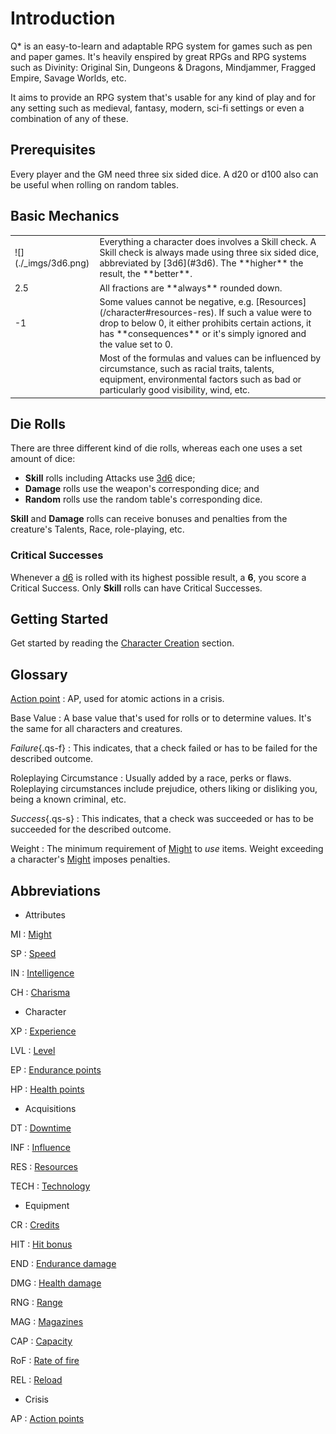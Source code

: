 # Introduction

Q* is an easy-to-learn and adaptable RPG system for games such as pen and paper
games. It's heavily enspired by great RPGs and RPG systems such as Divinity:
Original Sin, Dungeons & Dragons, Mindjammer, Fragged Empire, Savage Worlds,
etc.

It aims to provide an RPG system that's usable for any kind of play and for any
setting such as medieval, fantasy, modern, sci-fi settings or even a combination
of any of these.

## Prerequisites

Every player and the GM need three six sided dice. A d20 or d100 also can be
useful when rolling on random tables.

## Basic Mechanics

<div class="content" markdown="1">
<table>
<tbody>
<tr>
<td> ![](./_imgs/3d6.png) </td>
<td>
Everything a character does involves a Skill check. A Skill check is always made
using three six sided dice, abbreviated by [3d6](#3d6). The **higher** the
result, the **better**.
</td>
</tr>
<tr>
<td>2.5</td>
<td>All fractions are **always** rounded down.</td>
</tr>
<tr>
<td>-1</td>
<td>
Some values cannot be negative, e.g. [Resources](/character#resources-res). If
such a value were to drop to below 0, it either prohibits certain actions, it
has **consequences** or it's simply ignored and the value set to 0.
</td>
</tr>
<tr>
<td><i class="qstar-tornado"></i></td>
<td>
Most of the formulas and values can be influenced by circumstance, such as
racial traits, talents, equipment, environmental factors such as bad or
particularly good visibility, wind, etc.
</td>
</tr>
</tbody>
</table>
</div>

## Die Rolls

There are three different kind of die rolls, whereas each one uses a set amount
of dice:

* **Skill** rolls including Attacks use [3d6](#3d6) dice;
* **Damage** rolls use the weapon's corresponding dice; and
* **Random** rolls use the random table's corresponding dice.

**Skill** and **Damage** rolls can receive bonuses and penalties from the
creature's Talents, Race, role-playing, etc.

### Critical Successes

Whenever a [d6](#d6) is rolled with its highest possible result, a **6**, you
score a Critical Success. Only **Skill** rolls can have Critical Successes.

## Getting Started

Get started by reading the [Character Creation](/character/character-creation)
section.

## Glossary

[Action point](/crisis#actions)
:   AP, used for atomic actions in a crisis.

Base Value
:   A base value that's used for rolls or to determine values. It's the same for
all characters and creatures.

*Failure*{.qs-f}
:   This indicates, that a check failed or has to be failed for the described
outcome.

Roleplaying Circumstance
:   Usually added by a race, perks or flaws. Roleplaying circumstances include
prejudice, others liking or disliking you, being a known criminal, etc.

*Success*{.qs-s}
:   This indicates, that a check was succeeded or has to be succeeded for the
described outcome.

Weight
:   The minimum requirement of [Might](/character#might-mi) to *use* items.
Weight exceeding a character's [Might](/character#might-mi) imposes penalties.

## Abbreviations

<div class="dl-horizontal" markdown="1">
<div class="col-layout-start"></div>

* Attributes

MI
:   [Might](/character#might-mi)

SP
:   [Speed](/character#speed-sp)

IN
:   [Intelligence](/character#intelligence-in)

CH
:   [Charisma](/character#charisma-ch)

* Character

XP
:   [Experience](/character#experience-xp)

LVL
:   [Level](/character#level-lvl)

EP
:   [Endurance points](/character#endurance-ep)

HP
:   [Health points](/character#health-hp)

* Acquisitions

DT
:   [Downtime](/character#downtime-dt)

INF
:   [Influence](/character#influence-inf)

RES
:   [Resources](/character#resources-res)

TECH
:   [Technology](/character#technology-tech)

<div class="col-layout-end"></div>
<div class="col-layout-start"></div>

* Equipment

CR
:   [Credits](/equipment#credits)

HIT
:   [Hit bonus](/equipment/#weapons)

END
:   [Endurance damage](/equipment/#weapons)

DMG
:   [Health damage](/equipment/#weapons)

RNG
:   [Range](/equipment/#weapons)

MAG
:   [Magazines](/equipment/#weapons)

CAP
:   [Capacity](/equipment/#weapons)

RoF
:   [Rate of fire](/equipment/#weapons)

REL
:   [Reload](/equipment/#weapons)

* Crisis

AP
: [Action points](/crisis#actions)

<div class="col-layout-end clearfix"></div>
</div>
